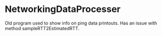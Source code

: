 # NetworkingDataProcesser
Old program used to show info on ping data printouts.  Has an issue with method sampleRTT2EstimatedRTT.
